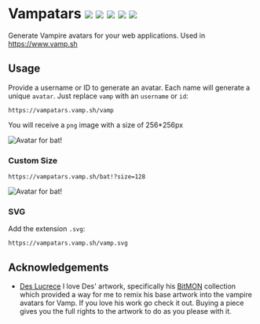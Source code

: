 # Vampatars ![](https://vampatars.vamp.sh/edcullen?size=20) ![](https://vampatars.vamp.sh/bat!?size=20) ![](https://vampatars.vamp.sh/dracula?size=20) ![](https://vampatars.vamp.sh/laszlo?size=20) ![](https://vampatars.vamp.sh/vanhelsing?size=20)

Generate Vampire avatars for your web applications. Used in https://www.vamp.sh 

## Usage

Provide a username or ID to generate an avatar. Each name will generate a unique `avatar`. Just replace `vamp` with an `username` or `id`:

```
https://vampatars.vamp.sh/vamp
```

You will receive a `png` image with a size of 256\*256px

![Avatar for bat!](https://vampatars.vamp.sh/bat!?size=256)

### Custom Size

```
https://vampatars.vamp.sh/bat!?size=128
```

![Avatar for bat!](https://vampatars.vamp.sh/bat!?size=128)

### SVG

Add the extension `.svg`:

```
https://vampatars.vamp.sh/vamp.svg
```

## Acknowledgements
-  [Des Lucrece](https://deslucrece.com/) I love Des' artwork, specifically his [BitMON](https://objkt.com/profile/8bit.lucrece/created) collection which provided a way for me to remix his base artwork into the vampire avatars for Vamp. If you love his work go check it out. Buying a piece gives you the full rights to the artwork to do as you please with it.
